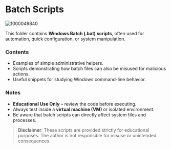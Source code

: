 # Batch Scripts

![1000048840](https://github.com/user-attachments/assets/86ee3f98-d421-45c7-8212-bfe8e853b955)


This folder contains **Windows Batch (.bat) scripts**, often used for automation, quick configuration, or system manipulation.

### Contents
- Examples of simple administrative helpers.
- Scripts demonstrating how batch files can also be misused for malicious actions.
- Useful snippets for studying Windows command-line behavior.

### Notes
- **Educational Use Only** – review the code before executing.
- Always test inside a **virtual machine (VM)** or isolated environment.
- Be aware that batch scripts can directly affect system files and processes.

> **Disclaimer**: These scripts are provided strictly for educational purposes. The author is not responsible for misuse or unintended consequences.
